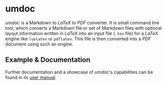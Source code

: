 
# umdoc

*umdoc* is a Markdown to *LaTeX* to *PDF* converter.
It is small command line tool, which converts a Markdown file or set of Markdown files with optional layout information written in *LaTeX* into an input file (`.tex` file) for a *LaTeX* engine like `lualatex` or `pdflatex`. This file is then converted into a *PDF* document using such an engine.

## Example & Documentation

Further documentation and a showcase of *umdoc*'s capabilities can be found in its [user manual](https://github.com/craflin/umdoc/releases/download/0.1.3/umdoc-0.1.3.pdf).
